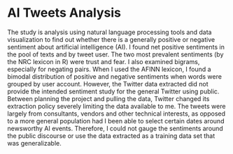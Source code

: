 # AI Tweets Analysis

The study is analysis using natural language processing tools and data visualization to find out whether there is a generally positive 
or negative sentiment about artificial intelligence (AI). I found net positive sentiments in the pool of texts and by tweet user.
The two most prevalent sentiments (by the NRC lexicon in R) were trust and fear. I also examined bigrams, especially for negating
pairs. When I used the AFINN lexicon, I found a bimodal distribution of positive and negative sentiments when words were grouped
by user account.
However, the Twitter data extracted did not provide the intended sentiment study for the general Twitter using public. Between 
planning the project and pulling the data, Twitter changed its extraction policy severely limiting the data available to me. 
The tweets were largely from consultants, vendors and other technical interests, as opposed to a more general population had
I been able to select certain dates around newsworthy AI events. Therefore, I could not gauge the sentiments around the public 
discourse or use the data extracted as a training data set that was generalizable.

